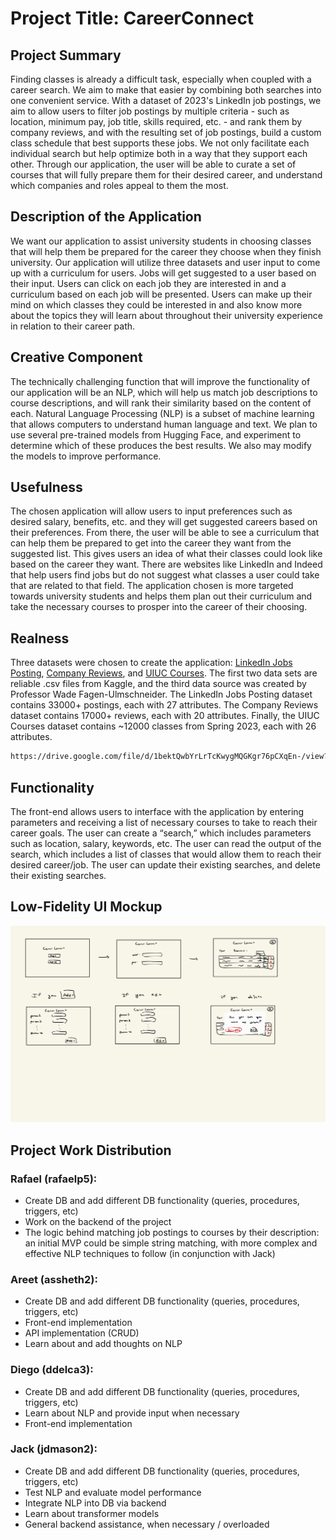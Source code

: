 # Project Title: CareerConnect

## Project Summary

Finding classes is already a difficult task, especially when coupled with a career search. We aim to make that easier by combining both searches into one convenient service. With a dataset of 2023's LinkedIn job postings, we aim to allow users to filter job postings by multiple criteria - such as location, minimum pay, job title, skills required, etc. - and rank them by company reviews, and with the resulting set of job postings, build a custom class schedule that best supports these jobs. We not only facilitate each individual search but help optimize both in a way that they support each other. Through our application, the user will be able to curate a set of courses that will fully prepare them for their desired career, and understand which companies and roles appeal to them the most.

## Description of the Application

We want our application to assist university students in choosing classes that will help them be prepared for the career they choose when they finish university. Our application will utilize three datasets and user input to come up with a curriculum for users. Jobs will get suggested to a user based on their input. Users can click on each job they are interested in and a curriculum based on each job will be presented. Users can make up their mind on which classes they could be interested in and also know more about the topics they will learn about throughout their university experience in relation to their career path.

## Creative Component

The technically challenging function that will improve the functionality of our application will be an NLP, which will help us match job descriptions to course descriptions, and will rank their similarity based on the content of each. Natural Language Processing (NLP) is a subset of machine learning that allows computers to understand human language and text. We plan to use several pre-trained models from Hugging Face, and experiment to determine which of these produces the best results. We also may modify the models to improve performance.

## Usefulness

The chosen application will allow users to input preferences such as desired salary, benefits, etc. and they will get suggested careers based on their preferences. From there, the user will be able to see a curriculum that can help them be prepared to get into the career they want from the suggested list. This gives users an idea of what their classes could look like based on the career they want. There are websites like LinkedIn and Indeed that help users find jobs but do not suggest what classes a user could take that are related to that field. The application chosen is more targeted towards university students and helps them plan out their curriculum and take the necessary courses to prosper into the career of their choosing.

## Realness

Three datasets were chosen to create the application: [LinkedIn Jobs Posting](https://www.kaggle.com/datasets/arshkon/linkedin-job-postings/data?select=job_postings.csv), [Company Reviews](https://www.kaggle.com/datasets/vaghefi/company-reviews), and [UIUC Courses](https://github.com/wadefagen/datasets/blob/master/course-catalog/data/2023-sp.csv). The first two data sets are reliable .csv files from Kaggle, and the third data source was created by Professor Wade Fagen-Ulmschneider. The LinkedIn Jobs Posting dataset contains 33000+ postings, each with 27 attributes. The Company Reviews dataset contains 17000+ reviews, each with 20 attributes. Finally, the UIUC Courses dataset contains ~12000 classes from Spring 2023, each with 26 attributes.

```bash
https://drive.google.com/file/d/1bektQwbYrLrTcKwygMQGKgr76pCXqEn-/view?usp=sharing
```

## Functionality

The front-end allows users to interface with the application by entering parameters and receiving a list of necessary courses to take to reach their career goals. The user can create a “search,” which includes parameters such as location, salary, keywords, etc. The user can read the output of the search, which includes a list of classes that would allow them to reach their desired career/job. The user can update their existing searches, and delete their existing searches.

## Low-Fidelity UI Mockup

![UI Mockup](mockup.jpeg)

## Project Work Distribution

### Rafael (rafaelp5):
- Create DB and add different DB functionality (queries, procedures, triggers, etc)
- Work on the backend of the project
- The logic behind matching job postings to courses by their description: an initial MVP could be simple string matching, with more complex and effective NLP techniques to follow (in conjunction with Jack)

### Areet (assheth2):
- Create DB and add different DB functionality (queries, procedures, triggers, etc)
- Front-end implementation
- API implementation (CRUD)
- Learn about and add thoughts on NLP

### Diego (ddelca3):
- Create DB and add different DB functionality (queries, procedures, triggers, etc)
- Learn about NLP and provide input when necessary
- Front-end implementation

### Jack (jdmason2):
- Create DB and add different DB functionality (queries, procedures, triggers, etc)
- Test NLP and evaluate model performance
- Integrate NLP into DB via backend
- Learn about transformer models
- General backend assistance, when necessary / overloaded
